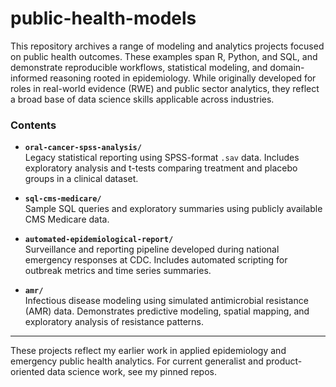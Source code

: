 # public-health-models

This repository archives a range of modeling and analytics projects focused on public health outcomes. These examples span R, Python, and SQL, and demonstrate reproducible workflows, statistical modeling, and domain-informed reasoning rooted in epidemiology. While originally developed for roles in real-world evidence (RWE) and public sector analytics, they reflect a broad base of data science skills applicable across industries.

### Contents

- **`oral-cancer-spss-analysis/`**  
  Legacy statistical reporting using SPSS-format `.sav` data. Includes exploratory analysis and t-tests comparing treatment and placebo groups in a clinical dataset.

- **`sql-cms-medicare/`**  
  Sample SQL queries and exploratory summaries using publicly available CMS Medicare data.

- **`automated-epidemiological-report/`**  
  Surveillance and reporting pipeline developed during national emergency responses at CDC. Includes automated scripting for outbreak metrics and time series summaries.

- **`amr/`**  
  Infectious disease modeling using simulated antimicrobial resistance (AMR) data. Demonstrates predictive modeling, spatial mapping, and exploratory analysis of resistance patterns.

---

These projects reflect my earlier work in applied epidemiology and emergency public health analytics. For current generalist and product-oriented data science work, see my pinned repos.
